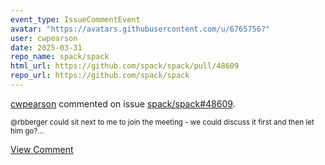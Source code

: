 ```yaml
---
event_type: IssueCommentEvent
avatar: "https://avatars.githubusercontent.com/u/6765756?"
user: cwpearson
date: 2025-03-31
repo_name: spack/spack
html_url: https://github.com/spack/spack/pull/48609
repo_url: https://github.com/spack/spack
---
```


<a href='https://github.com/cwpearson' target='_blank'>cwpearson</a> commented on issue <a href='https://github.com/spack/spack/pull/48609' target='_blank'>spack/spack#48609</a>.

<small>@rbberger could sit next to me to join the meeting - we could discuss it first and then let him go?...</small>

<a href='https://github.com/spack/spack/pull/48609' target='_blank'>View Comment</a>